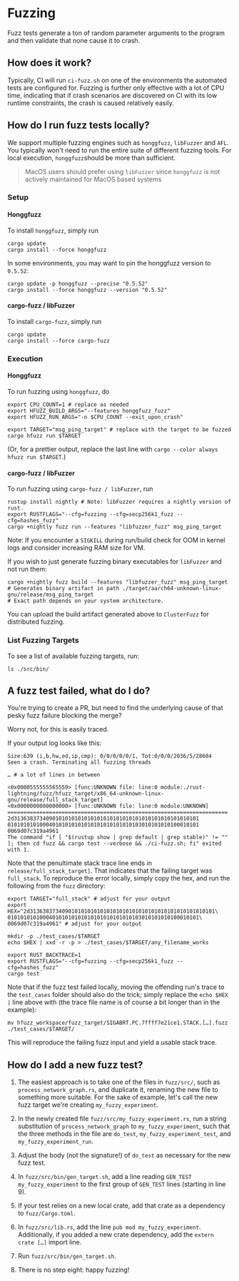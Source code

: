 # Fuzzing

Fuzz tests generate a ton of random parameter arguments to the program and then validate that none
cause it to crash.

## How does it work?

Typically, CI will run `ci-fuzz.sh` on one of the environments the automated tests are
configured for. Fuzzing is further only effective with a lot of CPU time, indicating that if crash
scenarios are discovered on CI with its low runtime constraints, the crash is caused relatively
easily.

## How do I run fuzz tests locally?

We support multiple fuzzing engines such as `honggfuzz`, `libFuzzer` and `AFL`. You typically won't
need to run the entire suite of different fuzzing tools. For local execution, `honggfuzz`should be
more than sufficient.
> MacOS users should prefer using `libFuzzer` since `honggfuzz` is not actively maintained for MacOS based systems

### Setup
#### Honggfuzz
To install `honggfuzz`, simply run

```shell
cargo update
cargo install --force honggfuzz
```

In some environments, you may want to pin the honggfuzz version to `0.5.52`:

```shell
cargo update -p honggfuzz --precise "0.5.52"
cargo install --force honggfuzz --version "0.5.52"
```

#### cargo-fuzz / libFuzzer
To install `cargo-fuzz`, simply run

```shell
cargo update
cargo install --force cargo-fuzz
```

### Execution

#### Honggfuzz
To run fuzzing using `honggfuzz`, do

```shell
export CPU_COUNT=1 # replace as needed
export HFUZZ_BUILD_ARGS="--features honggfuzz_fuzz"
export HFUZZ_RUN_ARGS="-n $CPU_COUNT --exit_upon_crash"

export TARGET="msg_ping_target" # replace with the target to be fuzzed
cargo hfuzz run $TARGET
```

(Or, for a prettier output, replace the last line with `cargo --color always hfuzz run $TARGET`.)

#### cargo-fuzz / libFuzzer
To run fuzzing using `cargo-fuzz / libFuzzer`, run

```shell
rustup install nightly # Note: libFuzzer requires a nightly version of rust.
export RUSTFLAGS="--cfg=fuzzing --cfg=secp256k1_fuzz --cfg=hashes_fuzz"
cargo +nightly fuzz run --features "libfuzzer_fuzz" msg_ping_target
```
Note: If you encounter a `SIGKILL` during run/build check for OOM in kernel logs and consider
increasing RAM size for VM.

If you wish to just generate fuzzing binary executables for `libFuzzer` and not run them:
```shell
cargo +nightly fuzz build --features "libfuzzer_fuzz" msg_ping_target
# Generates binary artifact in path ./target/aarch64-unknown-linux-gnu/release/msg_ping_target
# Exact path depends on your system architecture.
```
You can upload the build artifact generated above to `ClusterFuzz` for distributed fuzzing.

### List Fuzzing Targets
To see a list of available fuzzing targets, run:

```shell
ls ./src/bin/
```

## A fuzz test failed, what do I do?

You're trying to create a PR, but need to find the underlying cause of that pesky fuzz failure
blocking the merge?

Worry not, for this is easily traced.

If your output log looks like this:

```
Size:639 (i,b,hw,ed,ip,cmp): 0/0/0/0/0/1, Tot:0/0/0/2036/5/28604
Seen a crash. Terminating all fuzzing threads

… # a lot of lines in between

<0x0000555555565559> [func:UNKNOWN file: line:0 module:./rust-lightning/fuzz/hfuzz_target/x86_64-unknown-linux-gnu/release/full_stack_target]
<0x0000000000000000> [func:UNKNOWN file: line:0 module:UNKNOWN]
=====================================================================
2d3136383734090101010101010101010101010101010101010101010101
010101010100040101010101010101010101010103010101010100010101
0069d07c319a4961
The command "if [ "$(rustup show | grep default | grep stable)" != "" ]; then cd fuzz && cargo test --verbose && ./ci-fuzz.sh; fi" exited with 1.
```

Note that the penultimate stack trace line ends in `release/full_stack_target]`. That indicates that
the failing target was `full_stack`. To reproduce the error locally, simply copy the hex,
and run the following from the `fuzz` directory:

```shell
export TARGET="full_stack" # adjust for your output
export HEX="2d3136383734090101010101010101010101010101010101010101010101\
010101010100040101010101010101010101010103010101010100010101\
0069d07c319a4961" # adjust for your output

mkdir -p ./test_cases/$TARGET
echo $HEX | xxd -r -p > ./test_cases/$TARGET/any_filename_works

export RUST_BACKTRACE=1
export RUSTFLAGS="--cfg=fuzzing --cfg=secp256k1_fuzz --cfg=hashes_fuzz"
cargo test
```

Note that if the fuzz test failed locally, moving the offending run's trace
to the `test_cases` folder should also do the trick; simply replace the `echo $HEX |` line above
with (the trace file name is of course a bit longer than in the example):

```shell
mv hfuzz_workspace/fuzz_target/SIGABRT.PC.7ffff7e21ce1.STACK.[…].fuzz ./test_cases/$TARGET/
```

This will reproduce the failing fuzz input and yield a usable stack trace.


## How do I add a new fuzz test?

1. The easiest approach is to take one of the files in `fuzz/src/`, such as
`process_network_graph.rs`, and duplicate it, renaming the new file to something more
suitable. For the sake of example, let's call the new fuzz target we're creating
`my_fuzzy_experiment`.

2. In the newly created file `fuzz/src/my_fuzzy_experiment.rs`, run a string substitution
of `process_network_graph` to `my_fuzzy_experiment`, such that the three methods in the
file are `do_test`, `my_fuzzy_experiment_test`, and `my_fuzzy_experiment_run`.

3. Adjust the body (not the signature!) of `do_test` as necessary for the new fuzz test.

4. In `fuzz/src/bin/gen_target.sh`, add a line reading `GEN_TEST my_fuzzy_experiment` to the
first group of `GEN_TEST` lines (starting in line 9).

5. If your test relies on a new local crate, add that crate as a dependency to `fuzz/Cargo.toml`.

6. In `fuzz/src/lib.rs`, add the line `pub mod my_fuzzy_experiment`. Additionally, if
you added a new crate dependency, add the `extern crate […]` import line.

7. Run `fuzz/src/bin/gen_target.sh`.

8. There is no step eight: happy fuzzing!
